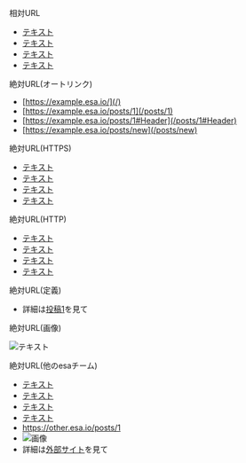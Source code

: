 相対URL

- [テキスト](/)
- [テキスト](/posts/1)
- [テキスト](/posts/1#Header)
- [テキスト](/posts/new)

絶対URL(オートリンク)

- [https://example.esa.io/](/)
- [https://example.esa.io/posts/1](/posts/1)
- [https://example.esa.io/posts/1#Header](/posts/1#Header)
- [https://example.esa.io/posts/new](/posts/new)

絶対URL(HTTPS)

- [テキスト](/)
- [テキスト](/posts/1)
- [テキスト](/posts/1#Header)
- [テキスト](/posts/new)

絶対URL(HTTP)

- [テキスト](/)
- [テキスト](/posts/1)
- [テキスト](/posts/1#Header)
- [テキスト](/posts/new)

絶対URL(定義)

- 詳細は[投稿1]を見て

[投稿1]: /posts/1

絶対URL(画像)

![テキスト](/posts/1.png)

絶対URL(他のesaチーム)

- [テキスト](https://other.esa.io/)
- [テキスト](https://other.esa.io/posts/1)
- [テキスト](https://other.esa.io/posts/1#Header)
- [テキスト](https://other.esa.io/posts/new)
- <https://other.esa.io/posts/1>
- ![画像](https://other.esa.io/posts/1.png)
- 詳細は[外部サイト]を見て

[外部サイト]: https://other.esa.io/posts/1
